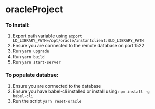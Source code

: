 # oracleProject

### To Install: 
1. Export path variable using `export LD_LIBRARY_PATH=/opt/oracle/instantclient:$LD_LIBRARY_PATH`
2. Ensure you are connected to the remote database on port 1522
3. Run `yarn upgrade`
4. Run `yarn build`
5. Run `yarn start-server`

### To populate databse:
1. Ensure you are connected to the database 
2. Ensure you have babel-cli installed or install using `npm install -g babel-cli`
3. Run the script `yarn reset-oracle` 

